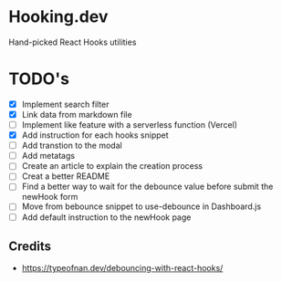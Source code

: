 # Hooking.dev

Hand-picked React Hooks utilities

# TODO's

- [x] Implement search filter
- [x] Link data from markdown file
- [ ] Implement like feature with a serverless function (Vercel)
- [x] Add instruction for each hooks snippet
- [ ] Add transtion to the modal
- [ ] Add metatags
- [ ] Create an article to explain the creation process
- [ ] Creat a better README
- [ ] Find a better way to wait for the debounce value before submit the newHook form
- [ ] Move from bebounce snippet to use-debounce in Dashboard.js
- [ ] Add default instruction to the newHook page

## Credits

- https://typeofnan.dev/debouncing-with-react-hooks/

